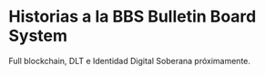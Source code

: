 # Historias a la BBS Bulletin Board System 
Full blockchain, DLT e Identidad Digital Soberana próximamente.
